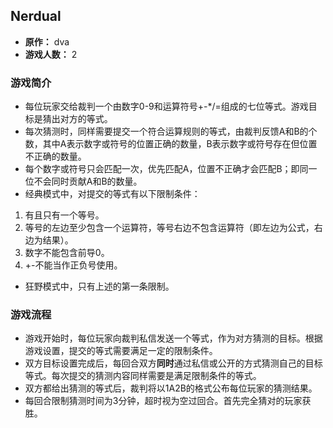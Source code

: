 ## Nerdual

- **原作：** dva
- **游戏人数：** 2

### 游戏简介
- 每位玩家交给裁判一个由数字0-9和运算符号+-*/=组成的七位等式。游戏目标是猜出对方的等式。
- 每次猜测时，同样需要提交一个符合运算规则的等式，由裁判反馈A和B的个数，其中A表示数字或符号的位置正确的数量，B表示数字或符号存在但位置不正确的数量。
- 每个数字或符号只会匹配一次，优先匹配A，位置不正确才会匹配B；即同一位不会同时贡献A和B的数量。
- 经典模式中，对提交的等式有以下限制条件：
1. 有且只有一个等号。
2. 等号的左边至少包含一个运算符，等号右边不包含运算符（即左边为公式，右边为结果）。
3. 数字不能包含前导0。
4. +-不能当作正负号使用。
- 狂野模式中，只有上述的第一条限制。

### 游戏流程
- 游戏开始时，每位玩家向裁判私信发送一个等式，作为对方猜测的目标。根据游戏设置，提交的等式需要满足一定的限制条件。
- 双方目标设置完成后，每回合双方**同时**通过私信或公开的方式猜测自己的目标等式。每次提交的猜测内容同样需要是满足限制条件的等式。
- 双方都给出猜测的等式后，裁判将以1A2B的格式公布每位玩家的猜测结果。
- 每回合限制猜测时间为3分钟，超时视为空过回合。首先完全猜对的玩家获胜。
